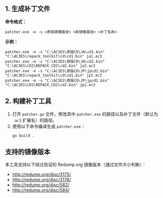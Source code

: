 ## 1. 生成补丁文件

**命令格式：**
```shell
patcher.exe -e -s <原版镜像路径> <新镜像路径> <补丁名称>
```

**示例：**
```shell
patcher.exe -e -s "C:\AC3ES\原版CD\JA\cd1.bin" "C:\AC3ES\repack_toolkit\cd\cd1.bin" ja1.ac3
patcher.exe -e -s "C:\AC3ES\原版CD\JA\cd2.bin" "C:\AC3ES\CD2\REPACK_CD2\cd2.bin" ja2.ac3
patcher.exe -e -s "C:\AC3ES\原版CD\JP\jpcd1.bin" "C:\AC3ES\repack_toolkit\cd\cd1.bin" jp1.ac3
patcher.exe -e -s "C:\AC3ES\原版CD\JP\jpcd2.bin" "C:\AC3ES\CD2\REPACK_CD2\cd2.bin" jp2.ac3
```

## 2. 构建补丁工具

1.  打开 `patcher.go` 文件，修改其中 `patcher.exe` 的路径以及补丁文件（默认为 `.ac3` 扩展名）的路径。
2.  使用以下命令编译生成 `patcher.exe`：
    ```shell
    go build .
    ```

## 支持的镜像版本

本工具支持以下经过验证的 Redump.org 镜像版本（通过文件大小判断）：

-   http://redump.org/disc/3175/
-   http://redump.org/disc/3176/
-   http://redump.org/disc/582/
-   http://redump.org/disc/584/